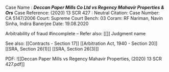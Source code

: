 Case Name : ***Deccan Paper Mills Co Ltd vs Regency Mahavir Properties & Ors***
Case Reference: (2020) 13 SCR 427 :
Neutral Citation:
Case Number: CA 5147/2006
Court: Supreme Court
Bench: 03
Coram: RF Nariman, Navin Sinha, Indira Banerjee
Date: 19.08.2020

Arbitrability of fraud #incomplete 
–
Refer also:
[[]]
Judgment name

See also:
[[Contracts - Section 17]] 
[[Arbitration Act, 1940 - Section 20]]
[[SRA, Section 26(1)]]
[[SRA, Section 26(3)]]

PDF:
![[Deccan Paper Mills vs Regency Mahavir Properties, (2020) 13 SCR 427.pdf]]